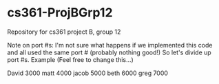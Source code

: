 # cs361-ProjBGrp12
Repository for cs361 project B, group 12

Note on port #s:
I'm not sure what happens if we implemented this code and all used the same port # (probably nothing good!)
So let's divide up port #s. Example (Feel free to change this...)

David 3000
matt 4000
jacob 5000
beth 6000
greg 7000
